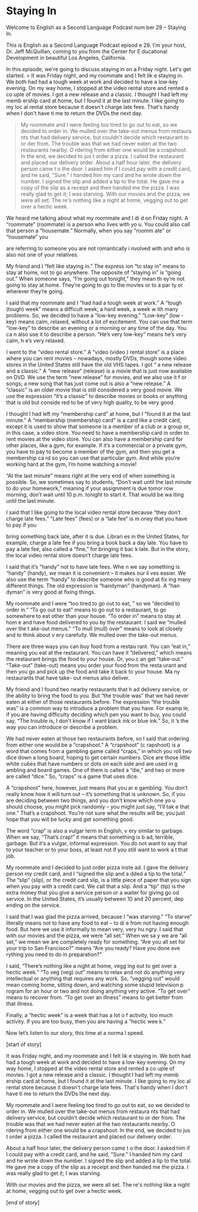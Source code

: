 # Staying In

Welcome to English as a Second Language Podcast num ber 29 – Staying In.

This is English as a Second Language Podcast episod e 29. I'm your host, Dr. Jeff McQuillan, coming to you from the Center for E ducational Development in beautiful Los Angeles, California.

In this episode, we're going to discuss staying in on a Friday night. Let's get started. > It was Friday night, and my roommate and I felt lik e staying in. We both had had a tough week at work and decided to have a low-key evening. On my way home, I stopped at the video rental store and rented a co uple of movies. I got a new release and a classic. I thought I had left my memb ership card at home, but I found it at the last minute. I like going to my loc al rental store because it doesn't charge late fees. That's handy when I don't have ti me to return the DVDs the next day.
> My roommate and I were feeling too tired to go out to eat, so we decided to order in. We mulled over the take-out menus from restaura nts that had delivery service, but couldn't decide which restaurant to or der from. The trouble was that we had never eaten at the two restaurants nearby. O rdering from either one would be a crapshoot. In the end, we decided to jus t order a pizza. I called the restaurant and placed our delivery order.
> About a half hour later, the delivery person came t o the door. I asked him if I could pay with a credit card, and he said, "Sure." I handed him my card and he wrote down the number. I signed the slip and added a tip to the total. He gave me a copy of the slip as a receipt and then handed me the pizza. I was really glad to get it; I was starving.
> With our movies and the pizza, we were all set. The re's nothing like a night at home, vegging out to get over a hectic week.

We heard me talking about what my roommate and I di d on Friday night. A “roommate” (roommate) is a person who lives with yo u. You could also call that person a “housemate.” Normally, when you say “roomm ate” or “housemate” you

are referring to someone you are not romantically i nvolved with and who is also not one of your relatives.

My friend and I “felt like staying in.” The express ion “to stay in” means to stay at home, not to go anywhere. The opposite of “staying in” is “going out.” When someone says, “I’m going out tonight,” they mean th ey’re not going to stay at home. They’re going to go to the movies or to a par ty or wherever they’re going.

I said that my roommate and I “had had a tough week  at work.” A “tough (tough) week” means a difficult week, a hard week, a week w ith many problems. So, we decided to have a “low-key evening.” “Low-key” (low -key) means calm, relaxed, without a lot of excitement. You can use that term “low-key” to describe an evening or a morning or any time of the day. You ca n also use it to describe a person. “He’s very low-key” means he’s very calm, h e’s very relaxed.

I went to the “video rental store.” A “video (video ) rental store” is a place where you can rent movies – nowadays, mostly DVDs, though  some video stores in the United States still have the old VHS tapes. I got “ a new release and a classic.” A “new release” (release) is a movie that is just now  available on DVD. We use the term “new release” for movies, and we also use it f or songs; a new song that has just come out is also a “new release.” A “classic” is an older movie that is still considered a very good movie. We use the expression  “it’s a classic” to describe movies or books or anything that is old but conside red to be of very high quality, to be very good.

I thought I had left my “membership card” at home, but I “found it at the last minute.” A “membership (membership) card” is a card  like a credit card, except it is used to show that someone is a member of a club or a group or, in this case, a video store. You need to have a membership card in order to rent movies at the video store. You can also have a membership card for other places, like a gym, for example. If it’s a commercial or a private gym,  you have to pay to become a member of the gym, and then you get a membership ca rd so you can use that particular gym. And while you’re working hard at the gym, I’m home watching a movie!

“At the last minute” means right at the very end of  when something is possible. So, we sometimes say to students, “Don’t wait until  the last minute to do your homework,”  meaning if your assignment is due tomor row morning, don’t wait until 10 p.m. tonight to start it. That would be wa iting until the last minute.

I said that I like going to the local video rental store because “they don’t charge late fees.” “Late fees” (fees) or a “late fee” is m oney that you have to pay if you

bring something back late, after it is due. Librari es in the United States, for example, charge a late fee if you bring a book back  a day late. You have to pay a late fee, also called a “fine,” for bringing it bac k late. But in the story, the local video rental store doesn’t charge late fees.

I said that it’s “handy” not to have late fees. Whe n we say something is “handy” (handy), we mean it is convenient – it makes our li ves easier. We also use the term “handy” to describe someone who is good at fix ing many different things. The old expression is “handyman” (handyman). A “han dyman” is very good at fixing things.

My roommate and I were “too tired to go out to eat, ” so we “decided to order in.” “To go out to eat” means to go out to a restaurant,  to go somewhere to eat other than your house. “To order in” means to stay at hom e and have food delivered to you by the restaurant. I said we “mulled over the t ake-out menus.” “To mull (mull) over” means to look at closely and to think about v ery carefully. We mulled over the take-out menus.

There are three ways you can buy food from a restau rant. You can “eat in,” meaning you eat at the restaurant. You can have it “delivered,” which means the restaurant brings the food to your house. Or, you c an get “take-out.” “Take-out” (take-out) means you order your food from the resta urant and then you go and pick up the food and take it back to your house. Ma ny restaurants that have take- out menus also deliver.

My friend and I found two nearby restaurants that h ad delivery service, or the ability to bring the food to you. But “the trouble was” that we had never eaten at either of those restaurants before. The expression “the trouble was” is a common way to introduce a problem that you have. For examp le, if you are having difficulty deciding which pen you want to buy, you could say, “The trouble is, I don’t know if I want black ink or blue ink.” So, it ’s the way you can introduce or describe a problem.

We had never eaten at those two restaurants before,  so I said that ordering from either one would be a “crapshoot.” A “crapshoot” (c rapshoot) is a word that comes from a gambling game called “craps,” in which  you roll two dice down a long board, hoping to get certain numbers. Dice are  those little white cubes that have numbers or dots on each side and are used in g ambling and board games. One of them is called a “die,” and two or more are called “dice.” So, “craps” is a game that uses dice.

A “crapshoot” here, however, just means that you ar e gambling. You don’t really know how it will turn out – it’s something that is unknown. So, if you are deciding between two things, and you don’t know which one yo u should choose, you might pick randomly – you might just say, “I’ll tak e that one.” That’s a crapshoot. You’re not sure what the results will be; you just hope that you will be lucky and get something good.

The word “crap” is also a vulgar term in English, v ery similar to garbage. When we say, “That’s crap!” it means that something is b ad, terrible, garbage. But it’s a vulgar, informal expression. You do not want to say  that to your teacher or to your boss, at least not if you still want to work a t that job.

My roommate and I decided to just order pizza inste ad. I gave the delivery person my credit card, and I “signed the slip and a dded a tip to the total.” The “slip” (slip), or the credit card slip, is a little  piece of paper that you sign when you pay with a credit card. We call that a slip. And a “tip” (tip) is the extra money that you give a service person or a waiter for giving go od service. In the United States, it’s usually between 10 and 20 percent, dep ending on the service.

I said that I was glad the pizza arrived, because I  “was starving.” “To starve” literally means not to have any food to eat – to di e from not having enough food. But here we use it informally to mean very, very hu ngry. I said that with our movies and the pizza, we were “all set.” When we sa y we are “all set,” we mean we are completely ready for something. “Are you all  set for your trip to San Francisco?” means “Are you ready? Have you done eve rything you need to do in preparation?”

I said, “There’s nothing like a night at home, vegg ing out to get over a hectic week.” “To veg (veg) out” means to relax and not do  anything very intellectual or anything that requires any work. So, “vegging out” would mean coming home, sitting down, and watching some stupid television p rogram for an hour or two and not doing anything very active. “To get over” means  to recover from. “To get over an illness” means to get better from that illness.

Finally, a “hectic week” is a week that has a lot o f activity, too much activity. If you are too busy, then you are having a “hectic wee k.”

Now let’s listen to our story, this time at a norma l speed.

[start of story]

It was Friday night, and my roommate and I felt lik e staying in. We both had had a tough week at work and decided to have a low-key evening. On my way home, I stopped at the video rental store and rented a co uple of movies. I got a new release and a classic. I thought I had left my memb ership card at home, but I found it at the last minute. I like going to my loc al rental store because it doesn't charge late fees. That's handy when I don't have ti me to return the DVDs the next day.

My roommate and I were feeling too tired to go out to eat, so we decided to order in. We mulled over the take-out menus from restaura nts that had delivery service, but couldn't decide which restaurant to or der from. The trouble was that we had never eaten at the two restaurants nearby. O rdering from either one would be a crapshoot. In the end, we decided to jus t order a pizza. I called the restaurant and placed our delivery order.

About a half hour later, the delivery person came t o the door. I asked him if I could pay with a credit card, and he said, "Sure." I handed him my card and he wrote down the number. I signed the slip and added a tip to the total. He gave me a copy of the slip as a receipt and then handed me the pizza. I was really glad to get it; I was starving.

With our movies and the pizza, we were all set. The re's nothing like a night at home, vegging out to get over a hectic week.

[end of story]





